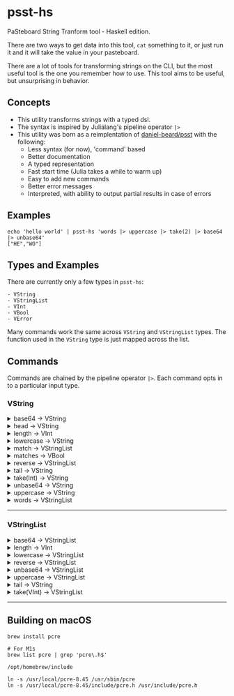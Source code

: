# psst-hs

PaSteboard String Tranform tool - Haskell edition.

There are two ways to get data into this tool, `cat` something to it, or just run it and it will take the value in your pasteboard.

There are a lot of tools for transforming strings on the CLI, but the most useful tool is the one you remember how to use.
This tool aims to be useful, but unsurprising in behavior.

## Concepts

- This utility transforms strings with a typed dsl.
- The syntax is inspired by Julialang's pipeline operator `|>`
- This utility was born as a reimplentation of [daniel-beard/psst](https://github.com/daniel-beard/psst) with the following:
  - Less syntax (for now), 'command' based
  - Better documentation
  - A typed representation
  - Fast start time (Julia takes a while to warm up)
  - Easy to add new commands
  - Better error messages
  - Interpreted, with ability to output partial results in case of errors

## Examples

```shell
echo 'hello world' | psst-hs 'words |> uppercase |> take(2) |> base64 |> unbase64'
["HE","WO"]
```

## Types and Examples

There are currently only a few types in `psst-hs`:

```
- VString
- VStringList
- VInt
- VBool
- VError
```

Many commands work the same across `VString` and `VStringList` types. The function used in the `VString` type is just mapped across the list.

## Commands

Commands are chained by the pipeline operator `|>`. Each command opts in to a particular input type.

### VString

<details><summary>base64 -> VString</summary>

- Description: Base64 encoding of a VString
- Example:

```
echo 'hello world' | psst-hs 'base64'
> aGVsbG8gd29ybGQK
```
</details>

<details><summary>head -> VString</summary>

- Description: Take the first value
- Example:

```
echo 'hello world' | psst-hs 'head'
> h
```
</details>

<details><summary>length -> VInt</summary>

- Description: Return a `VInt` representing the length of a `VString`
- Example:

```
echo 'hi' | psst-hs 'length'
> 2
```
</details>

<details><summary>lowercase -> VString</summary>

- Description: Return a `VString` with all characters set to lowercase
- Example:

```
echo 'HELLO WORLD' | psst-hs 'lowercase'
> "hello world"
```
</details>

<details><summary>match -> VStringList</summary>

- Description: Return all matches for a given regex
- Example:

```
echo 'hello world' | psst-hs 'match("[a-z]+")'
["hello", "world"]
```
</details>

<details><summary>matches -> VBool</summary>

- Description: Return a `VBool` indicating if input matches a regex
- Example:

```
echo "hello world" | psst-hs 'matches("\\w+")'
True
```
</details>

<details><summary>reverse -> VStringList</summary>

- Description: Return a `VString` with the characters reversed from their original order
- Example:

```
echo 'hello world' | psst-hs 'reverse'
> dlrow olleh
```
</details>

<details><summary>tail -> VString</summary>

- Description: All characters except the first one. Returns a `VString`
- Example:

```
echo 'hello world' | psst-hs 'tail'
> ello world
```
</details>

<details><summary>take(Int) -> VString</summary>

- Description: Output only the prefix number of characters. Returns a `VString`
- Example:

```
echo 'hello world' | psst-hs 'take(4)'
> hell
```
</details>

<details><summary>unbase64 -> VString</summary>

- Description: Decode a base64 representation. Returns a `VString`.
- Example:

```
echo 'aGVsbG8gd29ybGQK' | psst-hs 'unbase64'
> hello world
```
</details>

<details><summary>uppercase -> VString</summary>

- Description: Uppercase the string. Returns a `VString`
- Example:

```
echo 'hello world' | psst-hs 'uppercase'
> HELLO WORLD
```
</details>

<details><summary>words -> VStringList</summary>

- Description: Split a `VString` into components separated by whitespace. Returns a `VStringList`
- Example:

```
echo 'hello world' | psst-hs 'words'
> ["hello", "world"]
```
</details>

-------

### VStringList

<details><summary>base64 -> VStringList</summary>

- Description: Maps the `VString` method across a `VStringList`
- Example:

```
echo 'hello world' | psst-hs 'words |> base64'
> ["aGVsbG8=","d29ybGQ="]
```
</details>

<details><summary>length -> VInt</summary>

- Description: Returns the length of the `VStringList` as `VInt`
- Example:

```
echo 'hello world' | psst-hs 'words |> length'
> 2
```
</details>

<details><summary>lowercase -> VStringList</summary>

- Description: Maps the `VString` method across a `VStringList`
- Example:

```
echo 'HELLO WORLD' | psst-hs 'words |> lowercase'
> ["hello", "world"]
```
</details>

<details><summary>reverse -> VStringList</summary>

- Description: Reverse the order of elements within the `VStringList`
- Example:

```
echo 'hello world' | psst-hs 'words |> reverse'
> ["world", "hello"]
```
</details>

<details><summary>unbase64 -> VStringList</summary>

- Description: Maps the `VString` method across a `VStringList`
- Example:

```
echo 'aGVsbG8= d29ybGQ=' | psst-hs 'words |> unbase64'
> ["hello", "world"]
```
</details>

<details><summary>uppercase -> VStringList</summary>

- Description: Maps the `VString` method across a `VStringList`
- Example:

```
echo 'hello world' | psst-hs 'words |> uppercase'
> ["HELLO", "WORLD"]
```
</details>

<details><summary>tail -> VString</summary>

- Description: Returns the last `VString` from a `VStringList`
- Example:

```
echo 'hello world' | psst-hs 'words |> tail'
> ["WORLD"]
```
</details>

<details><summary>take(VInt) -> VStringList</summary>

- Description: Returns the first n `VString` values from a `VStringList`
- Example:

```
echo '1 2 3 4 5' | psst-hs 'words |> take(4)'
> ["1", "2", "3", "4"]
```
</details>

-------

## Building on macOS

```shell
brew install pcre

# For M1s
brew list pcre | grep 'pcre\.h$'

/opt/homebrew/include

ln -s /usr/local/pcre-8.45 /usr/sbin/pcre
ln -s /usr/local/pcre-8.45/include/pcre.h /usr/include/pcre.h
```